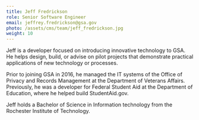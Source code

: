 ```yaml
---
title: Jeff Fredrickson
role: Senior Software Engineer
email: jeffrey.fredrickson@gsa.gov
photo: /assets/cms/team/jeff_fredrickson.jpg
weight: 10
---
```


Jeff is a developer focused on introducing innovative technology to GSA. He helps design, build, or advise on pilot projects that demonstrate practical applications of new technology or processes.

Prior to joining GSA in 2016, he managed the IT systems of the Office of Privacy and Records Management at the Department of Veterans Affairs. Previously, he was a developer for Federal Student Aid at the Department of Education, where he helped build StudentAid.gov.

Jeff holds a Bachelor of Science in Information technology from the Rochester Institute of Technology.
